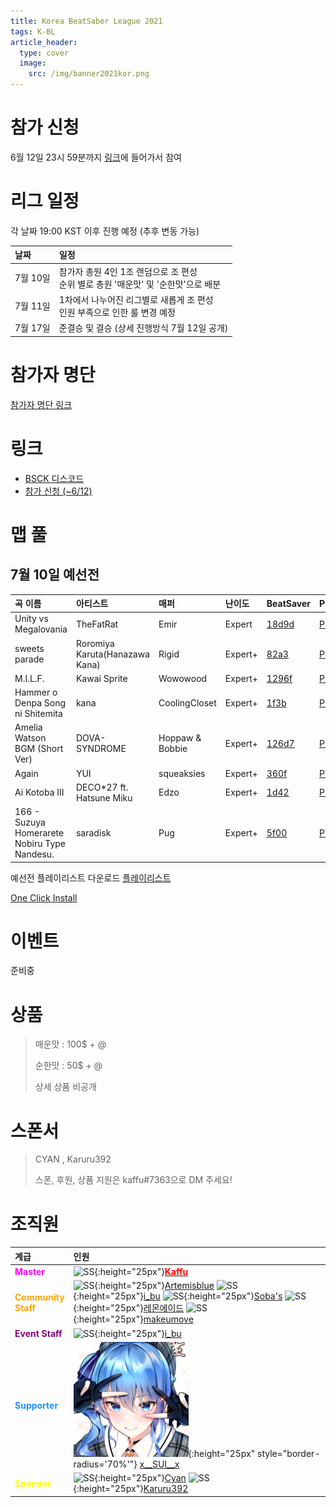 ```yaml
---
title: Korea BeatSaber League 2021
tags: K-BL
article_header:
  type: cover
  image:
    src: /img/banner2021kor.png
---
```


# 참가 신청

6월 12일 23시 59분까지 [링크](https://forms.gle/z1Vq5rUUrXmH23dNA)에 들어가서 참여

# 리그 일정

각 날짜 19:00 KST 이후 진행 예정 (추후 변동 가능)

날짜 | 일정
:---|:---
7월 10일 | 참가자 총원 4인 1조 랜덤으로 조 편성<br>순위 별로 총원 '매운맛' 및 '순한맛'으로 배분
7월 11일 | 1차에서 나누어진 리그별로 새롭게 조 편성<br>인원 부족으로 인한 룰 변경 예정
7월 17일 | 준결승 및 결승 (상세 진행방식 7월 12일 공개)

# 참가자 명단

[참가자 명단 링크](/2021/06/11/KBL-2021-참가자명단.html)

# 링크
- [BSCK 디스코드](https://discord.gg/SEFBZrG)
- [참가 신청 (~6/12)](https://forms.gle/z1Vq5rUUrXmH23dNA)

# 맵 풀
## 7월 10일 예선전

곡 이름 | 아티스트 | 매퍼 | 난이도 | BeatSaver | Preview
:---|:---|:---|:---|:---|:---
Unity vs Megalovania | TheFatRat | Emir | Expert | [18d9d](https://beatsaver.com/beatmap/18d9d) | [Preview](https://skystudioapps.com/bs-viewer/?id=18d9d)
sweets parade | Roromiya Karuta(Hanazawa Kana) | Rigid | Expert+ | [82a3](https://beatsaver.com/beatmap/82a3) | [Preview](https://skystudioapps.com/bs-viewer/?id=82a3)
M.I.L.F. | Kawai Sprite | Wowowood | Expert+ | [1296f](https://beatsaver.com/beatmap/1296f) | [Preview](https://skystudioapps.com/bs-viewer/?id=1296f)
Hammer o Denpa Song ni Shitemita | kana | CoolingCloset | Expert+ | [1f3b](https://beatsaver.com/beatmap/1f3b) | [Preview](https://skystudioapps.com/bs-viewer/?id=1f3b)
Amelia Watson BGM (Short Ver) | DOVA-SYNDROME | Hoppaw & Bobbie | Expert+ | [126d7](https://beatsaver.com/beatmap/126d7) | [Preview](https://skystudioapps.com/bs-viewer/?id=126d7)
Again | YUI | squeaksies | Expert+ | [360f](https://beatsaver.com/beatmap/360f) | [Preview](https://skystudioapps.com/bs-viewer/?id=360f)
Ai Kotoba III | DECO*27 ft. Hatsune Miku | Edzo | Expert+ | [1d42](https://beatsaver.com/beatmap/1d42) | [Preview](https://skystudioapps.com/bs-viewer/?id=1d42)
166 - Suzuya Homerarete Nobiru Type Nandesu. | saradisk | Pug | Expert+ | [5f00](https://beatsaver.com/beatmap/5f00) | [Preview](https://skystudioapps.com/bs-viewer/?id=5f00)

예선전 플레이리스트 다운로드
<a href="/playlist/K-BL_Qualifier_Day_1.json" download>플레이리스트</a>

<a href="bsplaylist://playlist/https://raw.githubusercontent.com/BSCKorea/K-BL-MapPool/main/K-BL_Qualifier_Day_1.json" title="원클릭 다운로드">One Click Install</a>

# 이벤트

준비중

# 상품

> 매운맛 : 100$ + @
>
> 순한맛 : 50$ + @
>
> 상세 상품 비공개

# 스폰서

>CYAN , Karuru392
>
>스폰, 후원, 상품 지원은 kaffu#7363으로 DM 주세요!

# 조직원

계급 | 인원
:---|:---
<span style="color:magenta"><b>Master</b></span> | ![SS](){:height="25px"}[<span style="color:red"><b>Kaffu</b></span>](https://discord.com/users/346708637315629057)
<span style="color:Orange"><b>Community<br>Staff</b></span> | ![SS](){:height="25px"}[Artemisblue](https://discord.com/users/185254600679489538) ![SS](https://scoresaber.com/imports/images/usr-avatars/76561198861376560.jpg){:height="25px"}[i_bu](https://discord.com/users/812653994799136778) ![SS](){:height="25px"}[Soba's](https://discord.com/users/292320888072830977) ![SS](){:height="25px"}[레몬에이드](https://discord.com/users/275218075916304386) ![SS](){:height="25px"}[makeumove](https://discord.com/users/316174420467122177)
<span style="color:purple"><b>Event Staff</b></span> | ![SS](https://scoresaber.com/imports/images/usr-avatars/76561198861376560.jpg){:height="25px"}[i_bu](https://discord.com/users/812653994799136778) 
<span style="color:	#1E90FF"><b>Supporter</b></span> | ![SS](/img/sui_profile.jpeg){:height="25px" style="border-radius='70%'"} [x__SUI__x](https://discord.com/users/427155987179503617)
<span style="color:yellow"><b>Sponsor</b></span> | ![SS](){:height="25px"}[Cyan](https://discord.com/users/405288431560687628) ![SS](){:height="25px"}[Karuru392](https://discord.com/users/495821183355322391)
